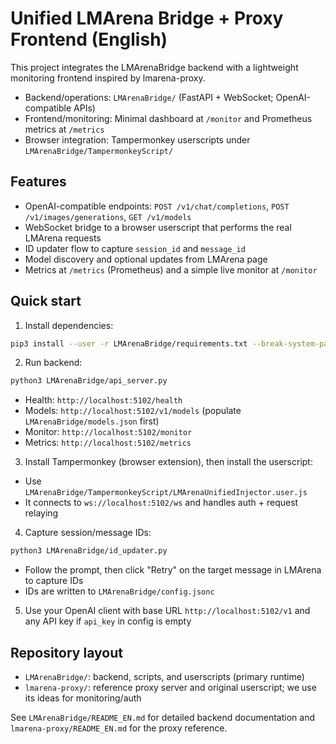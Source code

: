 # Unified LMArena Bridge + Proxy Frontend (English)

This project integrates the LMArenaBridge backend with a lightweight monitoring frontend inspired by lmarena-proxy.

- Backend/operations: `LMArenaBridge/` (FastAPI + WebSocket; OpenAI-compatible APIs)
- Frontend/monitoring: Minimal dashboard at `/monitor` and Prometheus metrics at `/metrics`
- Browser integration: Tampermonkey userscripts under `LMArenaBridge/TampermonkeyScript/`

## Features
- OpenAI-compatible endpoints: `POST /v1/chat/completions`, `POST /v1/images/generations`, `GET /v1/models`
- WebSocket bridge to a browser userscript that performs the real LMArena requests
- ID updater flow to capture `session_id` and `message_id`
- Model discovery and optional updates from LMArena page
- Metrics at `/metrics` (Prometheus) and a simple live monitor at `/monitor`

## Quick start
1) Install dependencies:
```bash
pip3 install --user -r LMArenaBridge/requirements.txt --break-system-packages
```

2) Run backend:
```bash
python3 LMArenaBridge/api_server.py
```
- Health: `http://localhost:5102/health`
- Models: `http://localhost:5102/v1/models` (populate `LMArenaBridge/models.json` first)
- Monitor: `http://localhost:5102/monitor`
- Metrics: `http://localhost:5102/metrics`

3) Install Tampermonkey (browser extension), then install the userscript:
- Use `LMArenaBridge/TampermonkeyScript/LMArenaUnifiedInjector.user.js`
- It connects to `ws://localhost:5102/ws` and handles auth + request relaying

4) Capture session/message IDs:
```bash
python3 LMArenaBridge/id_updater.py
```
- Follow the prompt, then click "Retry" on the target message in LMArena to capture IDs
- IDs are written to `LMArenaBridge/config.jsonc`

5) Use your OpenAI client with base URL `http://localhost:5102/v1` and any API key if `api_key` in config is empty

## Repository layout
- `LMArenaBridge/`: backend, scripts, and userscripts (primary runtime)
- `lmarena-proxy/`: reference proxy server and original userscript; we use its ideas for monitoring/auth

See `LMArenaBridge/README_EN.md` for detailed backend documentation and `lmarena-proxy/README_EN.md` for the proxy reference.

